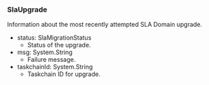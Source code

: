 ### SlaUpgrade
Information about the most recently attempted SLA Domain upgrade.

- status: SlaMigrationStatus
  - Status of the upgrade.
- msg: System.String
  - Failure message.
- taskchainId: System.String
  - Taskchain ID for upgrade.
